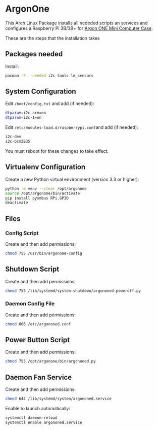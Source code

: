 # ArgonOne

This Arch Linux Package installs all nededed scripts an services and configures a Raspberry Pi 3B/3B+ for [Argon ONE Mini Computer Case](https://www.argon40.com/argon1.html).

These are the steps that the installation takes

## Packages needed

Install:

```bash
pacman -S --needed i2c-tools lm_sensors
```

## System Configuration

Edit ```/boot/config.txt``` and add (if needed):

```bash
dtparam=i2c_arm=on
dtparam=i2c-1=on
```

Edit ```/etc/modules-load.d/raspberrypi.conf```and add (if needed):

```bash
i2c-dev
i2c-bcm2835
```

You must reboot for these changes to take effect.

## Virtualenv Configuration

Create a new Python virtual environment (version 3.3 or higher):

```bash
python -m venv --clear /opt/argonone
source /opt/argonone/bin/activate
pip install pysmbus RPi.GPIO
deactivate
```

## Files

### Config Script

Create and then add permissions:

```bash
chmod 755 /usr/bin/argonone-config
```

## Shutdown Script

Create and then add permissions:

```bash
chmod 755 /lib/systemd/system-shutdown/argononed-poweroff.py
```

### Daemon Config File

Create and then add permissions:

```bash
chmod 666 /etc/argononed.conf
```

## Power Button Script

Create and then add permissions:

```bash
chmod 755 /opt/argonone/bin/argononed.py
```

## Daemon Fan Service

Create and then add permissions:

```bash
chmod 644 /lib/systemd/system/argononed.service
```

Enable to launch automatically:

```bash
systemctl daemon-reload
systemctl enable argononed.service
```
